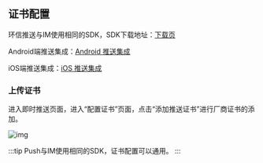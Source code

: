 ## 证书配置

环信推送与IM使用相同的SDK，SDK下载地址：[下载页](https://www.easemob.com/download/im)

Android端推送集成：[Android 推送集成](push_integration_process_android.html)

iOS端推送集成：[iOS 推送集成](push_integration_process_ios.html)

### 上传证书

进入即时推送页面，进入“配置证书”页面，点击“添加推送证书”进行厂商证书的添加。 

![img](/images/instantpush/push_certificate_add.png)

:::tip
Push与IM使用相同的SDK，证书配置可以通用。
:::